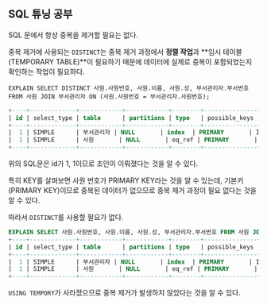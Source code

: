 ## SQL 튜닝 공부

SQL 문에서 항상 중복을 제거할 필요는 없다.

중복 제거에 사용되는 `DISTINCT`는 중복 제거 과정에서 **정렬 작업**과 **임시 테이블(TEMPORARY TABLE)**이 필요하기 때문에 데이터에 실제로 중복이 포함되었는지 확인하는 작업이 필요하다.

`EXPLAIN SELECT DISTINCT 사원.사원번호, 사원.이름, 사원.성, 부서관리자.부서번호 FROM 사원 JOIN 부서관리자 ON (사원.사원번호 = 부서관리자.사원번호);`

```sql
+----+-------------+------------+------------+--------+---------------+------------+---------+----------------------------+------+----------+------------------------------+
| id | select_type | table      | partitions | type   | possible_keys | key        | key_len | ref                        | rows | filtered | Extra                        |
+----+-------------+------------+------------+--------+---------------+------------+---------+----------------------------+------+----------+------------------------------+
|  1 | SIMPLE      | 부서관리자 | NULL       | index  | PRIMARY       | I_부서번호 | 12      | NULL                       |   24 |   100.00 | Using index; Using temporary |
|  1 | SIMPLE      | 사원       | NULL       | eq_ref | PRIMARY       | PRIMARY    | 4       | tuning.부서관리자.사원번호 |    1 |   100.00 | NULL                         |
+----+-------------+------------+------------+--------+---------------+------------+---------+----------------------------+------+----------+------------------------------+
```

위의 SQL문은 id가 1, 1이므로 조인이 이뤄졌다는 것을 알 수 있다. 

특히 KEY를 살펴보면 사원 번호가 PRIMARY KEY라는 것을 알 수 있는데, 기본키(PRIMARY KEY)이므로 중복된 데이터가 없으므로 중복 제거 과정이 필요 없다는 것을 알 수 있다.

따라서 `DISTINCT`를 사용할 필요가 없다.

```sql
EXPLAIN SELECT 사원.사원번호, 사원.이름, 사원.성, 부서관리자.부서번호 FROM 사원 JOIN 부서관리자 ON (사원.사원번호 = 부서관리자.사원번호);
+----+-------------+------------+------------+--------+---------------+------------+---------+----------------------------+------+----------+-------------+
| id | select_type | table      | partitions | type   | possible_keys | key        | key_len | ref                        | rows | filtered | Extra       |
+----+-------------+------------+------------+--------+---------------+------------+---------+----------------------------+------+----------+-------------+
|  1 | SIMPLE      | 부서관리자 | NULL       | index  | PRIMARY       | I_부서번호 | 12      | NULL                       |   24 |   100.00 | Using index |
|  1 | SIMPLE      | 사원       | NULL       | eq_ref | PRIMARY       | PRIMARY    | 4       | tuning.부서관리자.사원번호 |    1 |   100.00 | NULL        |
+----+-------------+------------+------------+--------+---------------+------------+---------+----------------------------+------+----------+-------------+
```

`USING TEMPORY`가 사라졌으므로 중복 제거가 발생하지 않았다는 것을 알 수 있다.